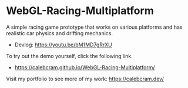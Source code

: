 # WebGL-Racing-Multiplatform
A simple racing game prototype that works on various platforms and has realistic car physics and drifting mechanics. 
- Devlog: https://youtu.be/bM1MD7gRrXU

To try out the demo yourself, click the following link.
- https://calebcram.github.io/WebGL-Racing-Multiplatform/

Visit my portfolio to see more of my work: https://calebcram.dev/
